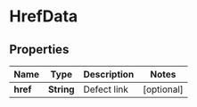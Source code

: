 
# HrefData

## Properties
Name | Type | Description | Notes
------------ | ------------- | ------------- | -------------
**href** | **String** | Defect link |  [optional]



